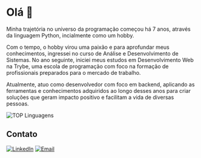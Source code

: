 # Olá 👋

Minha trajetória no universo da programação começou há 7 anos, através da linguagem Python, incialmente como um hobby. 

Com o tempo, o hobby virou uma paixão e para aprofundar meus conhecimentos, ingressei no curso de Análise e Desenvolvimento de Sistemas. No ano seguinte, iniciei meus estudos em Desenvolvimento Web na Trybe, uma escola de programação com foco na formação de profissionais preparados para o mercado de trabalho.

Atualmente, atuo como desenvolvedor com foco em backend, aplicando as ferramentas e conhecimentos adquiridos ao longo desses anos para criar soluções que geram impacto positivo e facilitam a vida de diversas pessoas.

![TOP Linguagens](https://github-readme-stats.vercel.app/api/top-langs/?username=carlosdanielcabral&hide=html,css,hack&layout=compact)

## Contato

[<img alt="LinkedIn" src="https://img.shields.io/badge/LinkedIn-0077B5?style=for-the-badge&logo=linkedin&logoColor=white" />](https://www.linkedin.com/in/carlos-daniel-cabral/) [<img alt="Email" src="https://img.shields.io/badge/Gmail-D14836?style=for-the-badge&logo=gmail&logoColor=white" />](https://mailto:dev.carlosdaniel@gmail.com)
